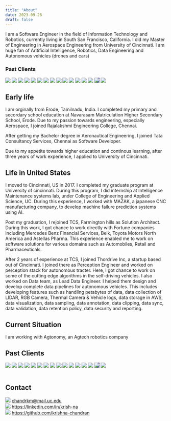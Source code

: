 ```yaml
---
title: "About"
date: 2023-09-26
draft: false
---
```


I am a Software Engineer in the field of Information Technology and Robotics, currently living in South San Francisco, California. I did my Master of Engineering in Aerospace Engineering from University of Cincinnati. I am huge fan of Aritificial Intelligence, Robotics, Data Engineering and Autonomous vehicles (drones and cars)

### Past Clients

<!--more-->
<div class="logo">
    <a href="https://hal-india.co.in/"><img src="../images/HAL_logo.png"></a>
    <a href="https://www.tcs.com"><img src="../images/tcs-logo.png"></a>
    <a href="https://digitate.com/"><img src="../images/digitate-logo.png"></a>
    <a href="https://researchdirectory.uc.edu/facilities/85"><img src="../images/ims-center-logo.png"></a>
    <a href="https://www.mazakusa.com/"><img src="../images/mazak-logo.png"></a>
    <a href="https://www.mbfs.com/home"><img src="../images/mbfs-logo.png"></a>
    <a href="https://www.belk.com/"><img src="../images/belk-logo.png"></a>
    <a href="https://www.toyota.com/usa/"><img src="../images/toyota-logo.jpeg"></a>
    <a href="https://www.astellas.com/en/"><img src="../images/astellas-logo.png"></a>
    <a href="https://www.exeloncorp.com/"><img src="../images/exelon-logo.png"></a>
    <a href="https://thordrive.ai"><img src="../images/thordrive-logo.png"></a>
    <a href="https://www.ups.com/"><img src="../images/ups-logo.png"></a>
    <a href="https://www.dhl.com/"><img src="../images/dhl-logo.png"></a>
    <a href="https://www.cvgairport.com/"><img src="../images/cvg-logo.png"></a>
    <a href="https://pragmr.com"><img style="background-color:rgb(81, 78, 179)" src="../images/pragmr-logo.avif"></a>
    <a href="https://peopletaxis.com"><img src="../images/peopletaxis-logo.png"></a>
</div>
<div style="clear:both"></div>


## Early life
I am orginally from Erode, Tamilnadu, India. I completed my primary and secordary school education at Navarasam Matriculation Higher Secondary School, Erode. Due to my passion towards engineering, especially Aerospace, I joined Rajalakshmi Engineering College, Chennai.

After getting my Bachelor degree in Aeronautical Engineering, I joined Tata Consultancy Services, Chennai as Software Developer.

Due to my appetite towards higher education and continous learning, after three years of work experience, I applied to University of Cincinnati.

## Life in United States
I moved to Cincinnati, US in 2017. I completed my graduate program at University of cincinnati. During this program, I did internship at Intelligence Maintenance systems lab, under College of Engineering and Applied Science, UC. During this experience, I worked with MAZAK, a japanese CNC manufacturing company, to develop machine failure prediction systems using AI.

Post my graduation, I rejoined TCS, Farmington hills as Solution Architect. During this work, I got chance to work directly with Fortune companies including Mercedes Benz Financial Services, Belk, Toyota Motors North America and Astellas Pharma. This experience enabled me to work on software solutions for various domains such as Automobiles, Retail and Pharmaceuticals.

After 2 years of experience at TCS, I joined Thordrive Inc, a startup based out of Cincinnati. I joined there as Perception Engineer and worked on perception stack for autonomous tracter. Here, I got chance to work on some of the cutting edge algorithms in the self-driving vehicles. I also worked on Data team, as Lead Data Engineer. I helped them design and develop complete data pipelines for autonomous vehicles. This includes developing features such as handling petabytes of data, data collection of LIDAR, RGB Camera, Thermal Camera & Vehicle logs, data storage in AWS, data visualization, data sampling, data annotation, data clipping, data sync, data validation, data retention policy, data security and reporting.

## Current Situation 
I am working with Agtonomy, an Agtech robotics company


## Past Clients



<div class="logo">
    <a href="https://hal-india.co.in/"><img src="../images/HAL_logo.png"></a>
    <a href="https://www.tcs.com"><img src="../images/tcs-logo.png"></a>
    <a href="https://digitate.com/"><img src="../images/digitate-logo.png"></a>
    <a href="https://researchdirectory.uc.edu/facilities/85"><img src="../images/ims-center-logo.png"></a>
    <a href="https://www.mazakusa.com/"><img src="../images/mazak-logo.png"></a>
    <a href="https://www.mbfs.com/home"><img src="../images/mbfs-logo.png"></a>
    <a href="https://www.belk.com/"><img src="../images/belk-logo.png"></a>
    <a href="https://www.toyota.com/usa/"><img src="../images/toyota-logo.jpeg"></a>
    <a href="https://www.astellas.com/en/"><img src="../images/astellas-logo.png"></a>
    <a href="https://www.exeloncorp.com/"><img src="../images/exelon-logo.png"></a>
    <a href="https://thordrive.ai"><img src="../images/thordrive-logo.png"></a>
    <a href="https://www.ups.com/"><img src="../images/ups-logo.png"></a>
    <a href="https://www.dhl.com/"><img src="../images/dhl-logo.png"></a>
    <a href="https://www.cvgairport.com/"><img src="../images/cvg-logo.png"></a>
    <a href="https://pragmr.com"><img style="background-color:rgb(81, 78, 179)" src="../images/pragmr-logo.avif"></a>
    <a href="https://peopletaxis.com"><img src="../images/peopletaxis-logo.png"></a>
</div>




<div class="about-contact-list">
<br>
<h2>Contact</h2>
<div class="about-contact">  
    <img src="../images/email-logo.png">
    <a href="mailto:chandrkm@mail.uc.edu">chandrkm@mail.uc.edu</a>
</div>
<div class="about-contact">
    <img src="../images/linkedin-logo.png">
    <a href="https://linkedin.com/in/krish-na">https://linkedin.com/in/krish-na</a>
</div>
<div class="about-contact">
    <img src="../images/github-logo.png">
    <a href="https://github.com/krishna-chandran">https://github.com/krishna-chandran</a>
</div>
</div>